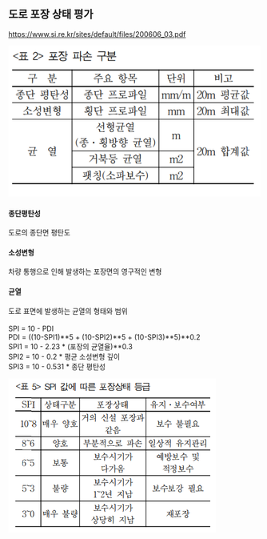 ## 도로 포장 상태 평가
https://www.si.re.kr/sites/default/files/200606_03.pdf

![이미지](https://github.com/suheyon-son/25-1-Capstone/blob/main/%EC%9E%90%EB%A3%8C%EC%A1%B0%EC%82%AC/508_%EB%8F%84%EB%A1%9C%20%ED%8F%AC%EC%9E%A5%20%EC%83%81%ED%83%9C%20%ED%8F%89%EA%B0%80/src/p2.png)

#### 종단평탄성
도로의 종단면 평탄도
#### 소성변형
차량 통행으로 인해 발생하는 포장면의 영구적인 변형
#### 균열
도로 표면에 발생하는 균열의 형태와 범위<br>
<br>
SPI = 10 - PDI<br>
PDI = ((10-SPI1)**5 + (10-SPI2)**5 + (10-SPI3)**5)**0.2<br>
SPI1 = 10 - 2.23 * (포장의 균열율)**0.3<br>
SPI2 = 10 - 0.2 * 평균 소성변형 깊이<br>
SPI3 = 10 - 0.531 * 종단 평탄성<br>

![이미지](https://github.com/suheyon-son/25-1-Capstone/blob/main/%EC%9E%90%EB%A3%8C%EC%A1%B0%EC%82%AC/508_%EB%8F%84%EB%A1%9C%20%ED%8F%AC%EC%9E%A5%20%EC%83%81%ED%83%9C%20%ED%8F%89%EA%B0%80/src/p5.png)

